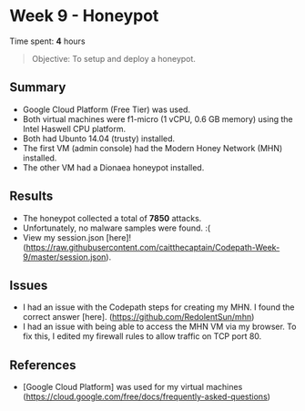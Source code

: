 # Week 9 - Honeypot

Time spent: **4** hours

> Objective: To setup and deploy a honeypot.

## Summary

- Google Cloud Platform (Free Tier) was used. 
- Both virtual machines were f1-micro (1 vCPU, 0.6 GB memory) using the Intel Haswell CPU platform. 
- Both had Ubunto 14.04 (trusty) installed. 
- The first VM (admin console) had the Modern Honey Network (MHN) installed. 
- The other VM had a Dionaea honeypot installed.

## Results

- The honeypot collected a total of **7850** attacks.
- Unfortunately, no malware samples were found. :(
- View my session.json [here]!(https://raw.githubusercontent.com/caitthecaptain/Codepath-Week-9/master/session.json).


## Issues

- I had an issue with the Codepath steps for creating my MHN. I found the correct answer [here]. (https://github.com/RedolentSun/mhn)
- I had an issue with being able to access the MHN VM via my browser. To fix this, I edited my firewall rules to allow traffic on TCP port 80.


## References
- [Google Cloud Platform] was used for my virtual machines (https://cloud.google.com/free/docs/frequently-asked-questions)
